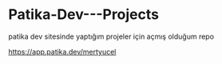 # Patika-Dev---Projects

patika dev sitesinde yaptığım projeler için açmış olduğum repo


https://app.patika.dev/mertyucel
